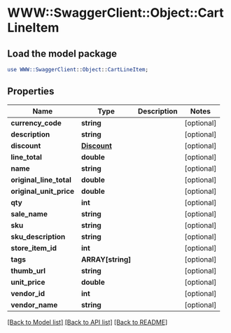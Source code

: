 # WWW::SwaggerClient::Object::CartLineItem

## Load the model package
```perl
use WWW::SwaggerClient::Object::CartLineItem;
```

## Properties
Name | Type | Description | Notes
------------ | ------------- | ------------- | -------------
**currency_code** | **string** |  | [optional] 
**description** | **string** |  | [optional] 
**discount** | [**Discount**](Discount.md) |  | [optional] 
**line_total** | **double** |  | [optional] 
**name** | **string** |  | [optional] 
**original_line_total** | **double** |  | [optional] 
**original_unit_price** | **double** |  | [optional] 
**qty** | **int** |  | [optional] 
**sale_name** | **string** |  | [optional] 
**sku** | **string** |  | [optional] 
**sku_description** | **string** |  | [optional] 
**store_item_id** | **int** |  | [optional] 
**tags** | **ARRAY[string]** |  | [optional] 
**thumb_url** | **string** |  | [optional] 
**unit_price** | **double** |  | [optional] 
**vendor_id** | **int** |  | [optional] 
**vendor_name** | **string** |  | [optional] 

[[Back to Model list]](../README.md#documentation-for-models) [[Back to API list]](../README.md#documentation-for-api-endpoints) [[Back to README]](../README.md)


